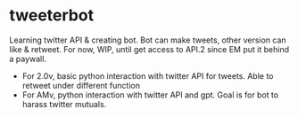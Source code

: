 # tweeterbot
Learning twitter API &amp; creating bot. Bot can make tweets, other version can like & retweet. For now, WIP, until get access to API.2 since EM put it behind a paywall.

- For 2.0v, basic python interaction with twitter API for tweets. Able to retweet under different function
- For AMv, python interaction with twitter API and gpt. Goal is for bot to harass twitter mutuals. 
